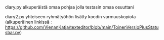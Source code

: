 diary.py
alkuperäistä omaa pohjaa jolla testasin omaa osuuttani

diary2.py
yhteiseen ryhmätyöhön lisätty koodin varmuuskopiota
(alkuperäinen linkissä : https://github.com/VienanKatja/texteditor/blob/main/ToinenVersioPlusStatusbar.py)
